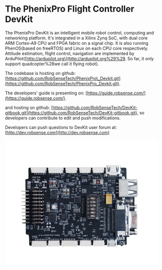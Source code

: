# The PhenixPro Flight Controller DevKit

The PhenixPro DevKit is an intelligent mobile robot control, computing and networking platform. It's integrated in a Xilinx Zynq SoC, with dual core ARM Cortex-A9 CPU and FPGA fabric on a signal chip. It is also running PhenOS\(based on freeRTOS\) and Linux on each CPU core respectively. Attitude estimation, flight control, navigation are implemented by ArduPilot\([http://ardupilot.org\](http://ardupilot.org%29%29. So far, it only support quadcopter%28we call it flying robot\).

The codebase is hosting on github: [https://github.com/RobSenseTech/PhenixPro\_Devkit.git](https://github.com/RobSenseTech/PhenixPro_Devkit.git). 

The developers' guide is presenting on: [https://guide.robsense.com/](https://guide.robsense.com/).

and hosting on github: [https://github.com/RobSenseTech/DevKit-gitbook.git](https://github.com/RobSenseTech/DevKit-gitbook.git), so developers can contribute to edit and push modifications.

Developers can push questions to DevKit user forum at: [http://dev.robsense.com](http://dev.robsense.com)

![](/assets/mmexport14.png)
